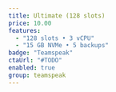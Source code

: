 ```yaml
---
title: Ultimate (128 slots)
price: 10.00
features:
  - "128 slots • 3 vCPU"
  - "15 GB NVMe • 5 backups"
badge: "Teamspeak"
ctaUrl: "#TODO"
enabled: true
group: teamspeak
---
```

